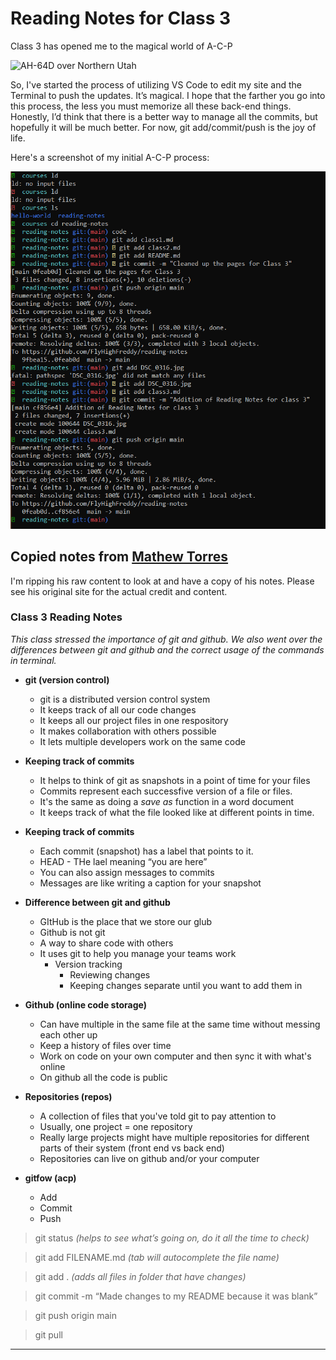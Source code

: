 # Reading Notes for Class 3

Class 3 has opened me to the magical world of A-C-P

![AH-64D over Northern Utah](/DSC_0316.jpg)

So, I've started the process of utilizing VS Code to edit my site and the Terminal to push the updates. It’s magical. I hope that the farther you go into this process, the less you must memorize all these back-end things. Honestly, I’d think that there is a better way to manage all the commits, but hopefully it will be much better. For now, git add/commit/push is the joy of life.

Here's a screenshot of my initial A-C-P process:

![Lab 3 ACP Snip](/Lab3ACPSnip.PNG)


## Copied notes from [Mathew Torres](https://mtorres6739.github.io/reading-notes/)

I'm ripping his raw content to look at and have a copy of his notes. Please see his original site for the actual credit and content.



### Class 3 Reading Notes

_This class stressed the importance of git and github. We also went over the differences between git and github and the correct usage of the commands in terminal._

- **git (version control)**
  - git is a distributed version control system
  - It keeps track of all our code changes
  - It keeps all our project files in one respository
  - It makes collaboration with others possible
  - It lets multiple developers work on the same code

- **Keeping track of commits**
  - It helps to think of git as snapshots in a point of time for your files
  - Commits represent each successfive version of a file or files.
  - It's the same as doing a _save as_ function in a word document
  - It keeps track of what the file looked like at different points in time.

- **Keeping track of commits**
  - Each commit (snapshot) has a label that points to it.
  - HEAD - THe lael meaning “you are here”
  - You can also assign messages to commits
  - Messages are like writing a caption for your snapshot

- **Difference between git and github**
  - GItHub is the place that we store our glub
  - Github is not git
  - A way to share code with others
  - It uses git to help you manage your teams work
    - Version tracking
      - Reviewing changes
      - Keeping changes separate until you want to add them in

- **Github (online code storage)**
  - Can have multiple in the same file at the same time without messing each other up
  - Keep a history of files over time
  - Work on code on your own computer and then sync it with what's online
  - On github all the code is public

- **Repositories (repos)**
  - A collection of files that you've told git to pay attention to
  - Usually, one project  = one repository
  - Really large projects might have multiple repositories for different parts of their system (front end vs back end)
  - Repositories can live on github and/or your computer

- **gitfow (acp)**
  - Add
  - Commit
   - Push

> git status _(helps to see what’s going on, do it all the time to check)_

> git add FILENAME.md  _(tab will autocomplete the file name)_

> git add . _(adds all files in folder that have changes)_

> git commit -m “Made changes to my README because it was blank”

> git push origin main

> git pull

  ***
